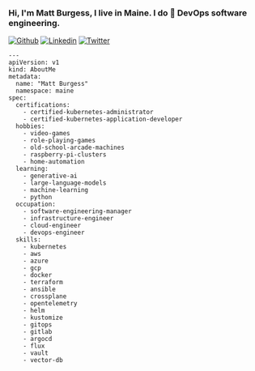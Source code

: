 ### Hi, I'm Matt Burgess, I live in Maine. I do 🚀 DevOps software engineering.

[![Github](https://img.shields.io/badge/-Github-000?style=flat&logo=Github&logoColor=white)](https://github.com/strangeminds)
[![Linkedin](https://img.shields.io/badge/-LinkedIn-blue?style=flat&logo=Linkedin&logoColor=white)](https://www.linkedin.com/in/burgessmatthew/)
[![Twitter](https://img.shields.io/twitter/url?style=social&url=https%3A%2F%2Ftwitter.com%2Fmattburgess)](https://twitter.com/mattburgess)

```
--- 
apiVersion: v1
kind: AboutMe
metadata: 
  name: "Matt Burgess"
  namespace: maine
spec:
  certifications:
    - certified-kubernetes-administrator
    - certified-kubernetes-application-developer
  hobbies: 
    - video-games
    - role-playing-games
    - old-school-arcade-machines
    - raspberry-pi-clusters
    - home-automation
  learning:
    - generative-ai
    - large-language-models
    - machine-learning
    - python
  occupation:
    - software-engineering-manager
    - infrastructure-engineer
    - cloud-engineer
    - devops-engineer
  skills: 
    - kubernetes
    - aws
    - azure
    - gcp
    - docker
    - terraform
    - ansible
    - crossplane
    - opentelemetry
    - helm
    - kustomize
    - gitops
    - gitlab
    - argocd
    - flux
    - vault
    - vector-db
```
